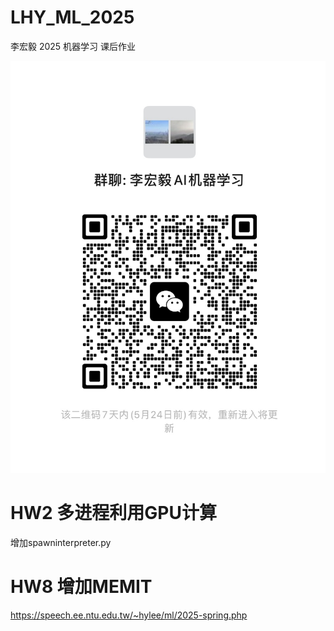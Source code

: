 # LHY_ML_2025

李宏毅 2025 机器学习 课后作业


![微信讨论群: 李宏毅AI机器学习](./groupdiscuss.jpg)


# HW2 多进程利用GPU计算
增加spawninterpreter.py

# HW8 增加MEMIT

https://speech.ee.ntu.edu.tw/~hylee/ml/2025-spring.php

